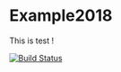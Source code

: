 # Example2018

This is test !

[![Build Status](https://travis-ci.org/Lamo28/Example2018-1.svg?branch=master)](https://travis-ci.org/Lamo28/Example2018-1)

